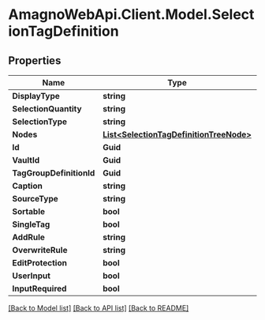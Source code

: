 
# AmagnoWebApi.Client.Model.SelectionTagDefinition

## Properties

Name | Type | Description | Notes
------------ | ------------- | ------------- | -------------
**DisplayType** | **string** |  | [optional] 
**SelectionQuantity** | **string** |  | [optional] 
**SelectionType** | **string** |  | [optional] 
**Nodes** | [**List&lt;SelectionTagDefinitionTreeNode&gt;**](SelectionTagDefinitionTreeNode.md) |  | [optional] 
**Id** | **Guid** |  | [optional] 
**VaultId** | **Guid** |  | [optional] 
**TagGroupDefinitionId** | **Guid** |  | [optional] 
**Caption** | **string** |  | [optional] 
**SourceType** | **string** |  | [optional] 
**Sortable** | **bool** |  | [optional] 
**SingleTag** | **bool** |  | [optional] 
**AddRule** | **string** |  | [optional] 
**OverwriteRule** | **string** |  | [optional] 
**EditProtection** | **bool** |  | [optional] 
**UserInput** | **bool** |  | [optional] 
**InputRequired** | **bool** |  | [optional] 

[[Back to Model list]](../README.md#documentation-for-models)
[[Back to API list]](../README.md#documentation-for-api-endpoints)
[[Back to README]](../README.md)

